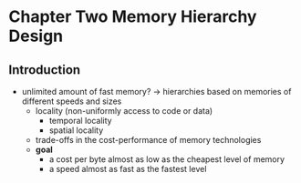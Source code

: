 # Chapter Two Memory Hierarchy Design
## Introduction

- unlimited amount of fast memory? → hierarchies based on memories of different speeds and sizes
	- locality (non-uniformly access to code or data)
		- temporal locality
		- spatial locality
	- trade-offs in the cost-performance of memory technologies
	- **goal**
		- a cost per byte almost as low as the cheapest level of memory
		- a speed almost as fast as the fastest level